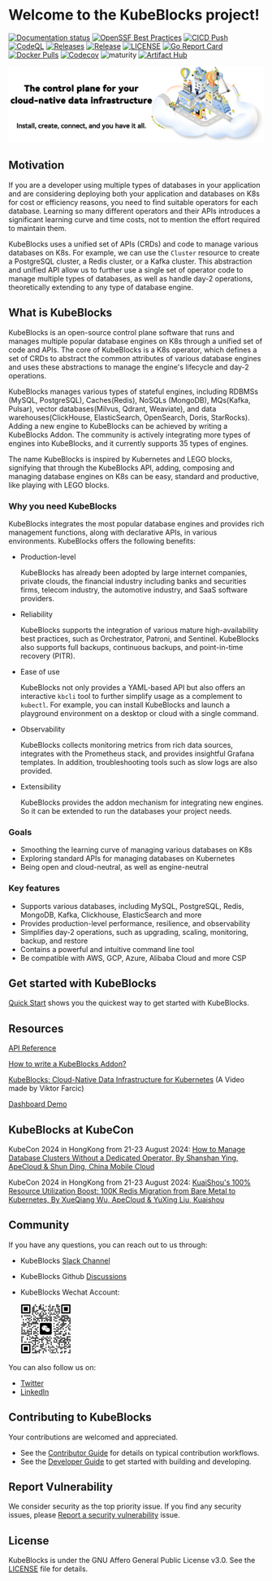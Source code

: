 # Welcome to the KubeBlocks project!

[![Documentation status](https://github.com/apecloud/kubeblocks.io/workflows/Documentation/badge.svg)](https://kubeblocks.io)
[![OpenSSF Best Practices](https://bestpractices.coreinfrastructure.org/projects/7544/badge)](https://bestpractices.coreinfrastructure.org/projects/7544)
[![CICD Push](https://github.com/apecloud/kubeblocks/actions/workflows/cicd-push.yml/badge.svg)](https://github.com/apecloud/kubeblocks/actions/workflows/cicd-push.yml)
[![CodeQL](https://github.com/apecloud/kubeblocks/actions/workflows/codeql.yml/badge.svg)](https://github.com/apecloud/kubeblocks/actions/workflows/codeql.yml)
[![Releases](https://github.com/apecloud/kubeblocks/workflows/RELEASE-VERSION/badge.svg)](https://github.com/apecloud/kubeblocks/actions/workflows/release-version.yml)
[![Release](https://img.shields.io/github/v/release/apecloud/kubeblocks)](https://github.com/apecloud/kubeblocks/releases/latest)
[![LICENSE](https://img.shields.io/github/license/apecloud/kubeblocks.svg?style=flat-square)](/LICENSE)
[![Go Report Card](https://goreportcard.com/badge/github.com/apecloud/kubeblocks)](https://goreportcard.com/report/github.com/apecloud/kubeblocks)
[![Docker Pulls](https://img.shields.io/docker/pulls/apecloud/kubeblocks)](https://hub.docker.com/r/apecloud/kubeblocks)
[![Codecov](https://codecov.io/gh/apecloud/kubeblocks/branch/main/graph/badge.svg?token=GEH4I1C80Y)](https://codecov.io/gh/apecloud/kubeblocks)
![maturity](https://img.shields.io/static/v1?label=maturity&message=alpha&color=red)
[![Artifact Hub](https://img.shields.io/endpoint?url=https://artifacthub.io/badge/repository/kubeblocks)](https://artifacthub.io/packages/search?repo=kubeblocks)

![image](./docs/img/banner-readme.jpeg)

## Motivation

If you are a developer using multiple types of databases in your application and are considering deploying both your application and databases on K8s for cost or efficiency reasons, you need to find suitable operators for each database. Learning so many different operators and their APIs introduces a significant learning curve and time costs, not to mention the effort required to maintain them.

KubeBlocks uses a unified set of APIs (CRDs) and code to manage various databases on K8s. For example, we can use the `Cluster` resource to create a PostgreSQL cluster, a Redis cluster, or a Kafka cluster. This abstraction and unified API allow us to further use a single set of operator code to manage multiple types of databases, as well as handle day-2 operations, theoretically extending to any type of database engine.

## What is KubeBlocks

KubeBlocks is an open-source control plane software that runs and manages multiple popular database engines on K8s through a unified set of code and APIs. The core of KubeBlocks is a K8s operator, which defines a set of CRDs to abstract the common attributes of various database engines and uses these abstractions to manage the engine's lifecycle and day-2 operations.

KubeBlocks manages various types of stateful engines, including RDBMSs (MySQL, PostgreSQL), Caches(Redis), NoSQLs (MongoDB), MQs(Kafka, Pulsar), vector databases(Milvus, Qdrant, Weaviate), and data warehouses(ClickHouse, ElasticSearch, OpenSearch, Doris, StarRocks). Adding a new engine to KubeBlocks can be achieved by writing a KubeBlocks Addon. The community is actively integrating more types of engines into KubeBlocks, and it currently supports 35 types of engines.

The name KubeBlocks is inspired by Kubernetes and LEGO blocks, signifying that through the KubeBlocks API, adding, composing and managing database engines on K8s can be easy, standard and productive, like playing with LEGO blocks.

### Why you need KubeBlocks

KubeBlocks integrates the most popular database engines and provides rich management functions, along with declarative APIs, in various environments. KubeBlocks offers the following benefits:

* Production-level

  KubeBlocks has already been adopted by large internet companies, private clouds, the financial industry including banks and securities firms, telecom industry, the automotive industry, and SaaS software providers.

* Reliability

  KubeBlocks supports the integration of various mature high-availability best practices, such as Orchestrator, Patroni, and Sentinel. KubeBlocks also supports full backups, continuous backups, and point-in-time recovery (PITR).

* Ease of use

  KubeBlocks not only provides a YAML-based API but also offers an interactive `kbcli` tool to further simplify usage as a complement to `kubectl`. For example, you can install KubeBlocks and launch a playground environment on a desktop or cloud with a single command.

* Observability

  KubeBlocks collects monitoring metrics from rich data sources, integrates with the Prometheus stack, and provides insightful Grafana templates. In addition, troubleshooting tools such as slow logs are also provided.

* Extensibility

  KubeBlocks provides the addon mechanism for integrating new engines. So it can be extended to run the databases your project needs.

### Goals

- Smoothing the learning curve of managing various databases on K8s
- Exploring standard APIs for managing databases on Kubernetes
- Being open and cloud-neutral, as well as engine-neutral

### Key features

- Supports various databases, including MySQL, PostgreSQL, Redis, MongoDB, Kafka, Clickhouse, ElasticSearch and more
- Provides production-level performance, resilience, and observability
- Simplifies day-2 operations, such as upgrading, scaling, monitoring, backup, and restore
- Contains a powerful and intuitive command line tool
- Be compatible with AWS, GCP, Azure, Alibaba Cloud and more CSP

## Get started with KubeBlocks

[Quick Start](https://kubeblocks.io/docs/preview/user_docs/try-out-on-playground/try-kubeblocks-on-your-laptop) shows you the quickest way to get started with KubeBlocks.

## Resources

[API Reference](https://kubeblocks.io/docs/release-0.8/developer_docs/api-reference/cluster)

[How to write a KubeBlocks Addon?](https://kubeblocks.io/docs/release-0.8/developer_docs/integration/how-to-add-an-add-on)

[KubeBlocks: Cloud-Native Data Infrastructure for Kubernetes](https://www.youtube.com/watch?v=KNwpG51Whzg) (A Video made by Viktor Farcic)

[Dashboard Demo](https://console.kubeblocks.io/)

## KubeBlocks at KubeCon

KubeCon 2024 in HongKong from 21-23 August 2024: [How to Manage Database Clusters Without a Dedicated Operator, By Shanshan Ying, ApeCloud & Shun Ding, China Mobile Cloud](https://kccncossaidevchn2024.sched.com/event/1eYYL/how-to-manage-database-clusters-without-a-dedicated-operator-nanoxi-operatorzha-fa-lia-zhong-shi-shanshan-ying-apecloud-shun-ding-china-mobile-cloud)

KubeCon 2024 in HongKong from 21-23 August 2024: [KuaiShou's 100% Resource Utilization Boost: 100K Redis Migration from Bare Metal to Kubernetes, By XueQiang Wu, ApeCloud & YuXing Liu, Kuaishou](https://kccncossaidevchn2024.sched.com/event/1eYat/kuaishous-100-resource-utilization-boost-100k-redis-migration-from-bare-metal-to-kubernetes-zha-100pian-zhi-yi-daeplie-hui-zhe-100k-rediskubernetes-xueqiang-wu-apecloud-yuxing-liu-kuaishou)

## Community

If you have any questions, you can reach out to us through:

- KubeBlocks [Slack Channel](https://join.slack.com/t/kubeblocks/shared_invite/zt-2pjob3ezp-FzaZM7NId~Tbzp6PYNbOzQ)
- KubeBlocks Github [Discussions](https://github.com/apecloud/kubeblocks/discussions)
- KubeBlocks Wechat Account:

   <img src=".\docs\img\wechat-assistant.jpg" alt="wechat" width="100" height="100">

You can also follow us on:

- [Twitter](https://x.com/KubeBlocks)
- [LinkedIn](https://www.linkedin.com/company/apecloud-ptd-ltd/)

## Contributing to KubeBlocks

Your contributions are welcomed and appreciated.

- See the [Contributor Guide](docs/CONTRIBUTING.md) for details on typical contribution workflows.
- See the [Developer Guide](docs%2F00%20-%20index.md) to get started with building and developing.

## Report Vulnerability

We consider security as the top priority issue. If you find any security issues, please [Report a security vulnerability](https://github.com/apecloud/kubeblocks/security/advisories/new) issue.

## License

KubeBlocks is under the GNU Affero General Public License v3.0.
See the [LICENSE](./LICENSE) file for details.